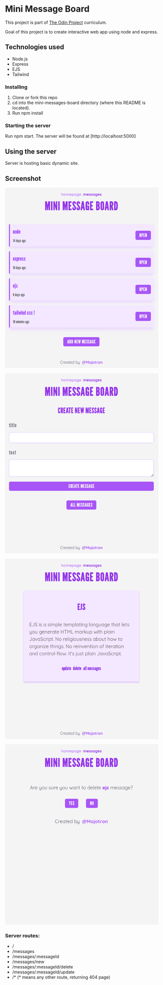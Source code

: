 # Mini Message Board

This project is part of [The Odin Project](https://www.theodinproject.com/lessons/nodejs-mini-message-board) curriculum.

Goal of this project is to create interactive web app using node and express.

## Technologies used

- Node.js
- Express
- EJS
- Tailwind

### Installing

1. Clone or fork this repo
2. cd into the mini-messages-board directory (where this README is located).
3. Run npm install

### Starting the server

Run npm start. The server will be found at [http://localhost:5000]

## Using the server

Server is hosting basic dynamic site.

## Screenshot

![Messages.](/public/screenshots/mini-screen-messages.png "This is a sample image.")

![Form.](/public/screenshots/mini-screen-form.png "This is a sample image.")

![Messages details.](/public/screenshots/mini-screen-message-details.png "This is a sample image.")

![Confirm box.](/public/screenshots/mini-screen-confirm.png "This is a sample image.")

### Server routes:

- /
- /messages
- /messages/:messageId
- /messages/new
- /messages/:messageId/delete
- /messages/:messageId/update
- /\* (\* means any other route, returning 404 page)

